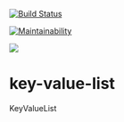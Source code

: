 [![Build Status](https://travis-ci.com/gugunso/key-value-list.svg?branch=master)](https://travis-ci.com/gugunso/key-value-list)

[![Maintainability](https://api.codeclimate.com/v1/badges/cb0d3898119e8ca7d483/maintainability)](https://codeclimate.com/github/gugunso/key-value-list/maintainability)

<a href="https://codeclimate.com/github/gugunso/key-value-list/test_coverage"><img src="https://api.codeclimate.com/v1/badges/cb0d3898119e8ca7d483/test_coverage" /></a>

# key-value-list
KeyValueList

